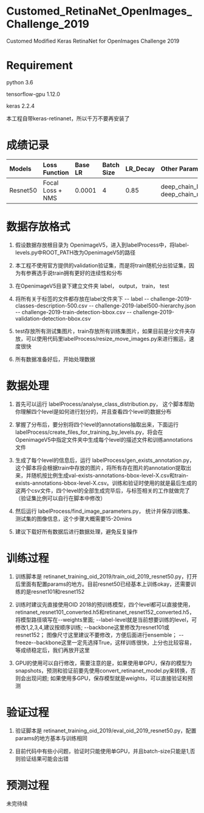 # Customed_RetinaNet_OpenImages_Challenge_2019
Customed Modified Keras RetinaNet for OpenImages Challenge 2019

# Requirement
python 3.6

tensorflow-gpu  1.12.0

keras           2.2.4

本工程自带keras-retinanet，所以千万不要再安装了

# 成绩记录

|Models|Loss Function|Base LR|Batch Size|LR_Decay|Other Parameters|MAP|
|:---|:---|:---|:---|:---|:---|:---|
|Resnet50|Focal Loss + NMS|0.0001|4|0.85|deep_chain_layers=3, deep_chain_relu_cells=1024|0.85407|

# 数据存放格式
1. 假设数据存放根目录为 OpenimageV5，进入到labelProcess中，将label-levels.py中ROOT_PATH改为OpenimageV5的路径

2. 本工程不使用官方提供的validation验证集，而是将train随机分出验证集，因为有参赛选手说train拥有更好的连续性和分布

3. 在OpenimageV5目录下建立文件夹 label， output， train， test

4. 将所有关于标签的文件都存放在label文件夹下
   -- label -- challenge-2019-classes-description-500.csv
            -- challenge-2019-label500-hierarchy.json
            -- challenge-2019-train-detection-bbox.csv
            -- challenge-2019-validation-detection-bbox.csv

5. test存放所有测试集图片，train存放所有训练集图片，如果目前是分文件夹存放，可以使用代码里labelProcess/resize_move_images.py来进行搬运，速度很快

6. 所有数据准备好后，开始处理数据

# 数据处理
1. 首先可以运行 labelProcess/analyse_class_distribution.py， 这个脚本帮助你理解四个level是如何进行划分的，并且查看四个level的数据分布

2. 掌握了分布后，要分别将四个level的annotations抽取出来，下面运行 labelProcess/create_files_for_training_by_levels.py，将会在OpenimageV5中指定文件夹中生成每个level的描述文件和训练annotations文件

3. 生成了每个level的信息后，运行 labelProcess/gen_exists_annotation.py， 这个脚本将会根据train中存放的图片，将所有存在图片的annotation提取出来，并随机按比例生成val-exists-annotations-bbox-level-X.csv和train-exists-annotations-bbox-level-X.csv。训练和验证时使用的就是最后生成的这两个csv文件，四个level的全部生成完毕后，与标签相关的工作就做完了（验证集比例可以自行在脚本中修改）

4. 然后运行 labelProcess/find_image_parameters.py， 统计并保存训练集、测试集的图像信息，这个步骤大概需要15-20mins

5. 建议下载好所有数据后进行数据处理，避免反复操作

# 训练过程
1. 训练脚本是 retinanet_training_oid_2019/train_oid_2019_resnet50.py，打开后里面有配置params的地方。目前resnet50已经基本上训练okay，还需要训练的是resnet101和resnet152

2. 训练时建议先直接使用OID 2018的预训练模型，四个level都可以直接使用，retinanet_resnet101_converted.h5和retinanet_resnet152_converted.h5，将模型路径填写在--weights里面; --label-level就是当前想要训练的level，可修改1,2,3,4,建议按顺序训练; --backbone这里修改为resnet101或resnet152； 图像尺寸这里建议不要修改，方便后面进行ensemble； --freeze--backbone这里一定先选择True，这样训练很快，上分也比较容易，等成绩稳定后，我们再放开这里

3. GPU的使用可以自行修改，需要注意的是，如果使用单GPU，保存的模型为snapshots，预测和验证前要先使用convert_retinanet_model.py来转换，否则会出现问题; 如果使用多GPU，保存模型就是weights，可以直接验证和预测

# 验证过程
1. 验证脚本是 retinanet_training_oid_2019/eval_oid_2019_resnet50.py，配置params的地方基本与训练相同

2. 目前代码中有些小问题，验证时只能使用单GPU，并且batch-size只能是1,否则验证结果可能会出错

# 预测过程
未完待续
